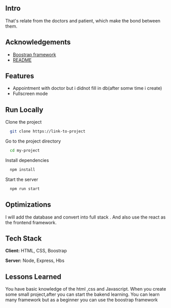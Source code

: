 
## Intro
That's relate from the doctors and patient, which make the bond between them. 
## Acknowledgements

 - [Boostrap framework ](https://getbootstrap.com/)
 - [README](https://readme.so)
## Features

- Appointment with doctor but i didnot fill in db(after somw time i create)
- Fullscreen mode



## Run Locally

Clone the project

```bash
  git clone https://link-to-project
```

Go to the project directory

```bash
  cd my-project
```

Install dependencies

```bash
  npm install
```

Start the server

```bash
  npm run start
```


## Optimizations

I will add the database and convert into full stack . And also use the react as the frontend framework.


## Tech Stack

**Client:** HTML, CSS, Boostrap

**Server:** Node, Express, Hbs


## Lessons Learned

You have basic knowledge of the html ,css and Javascript.
When you create some small project,after you can start the bakend learning.
You can learn many framework but as a beginner you can use the boostrap framework

